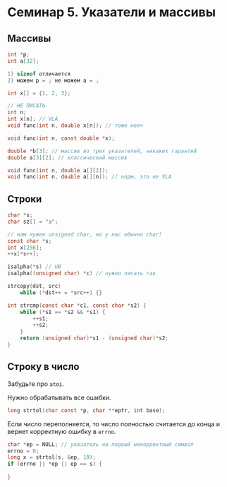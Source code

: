 # Семинар 5. Указатели и массивы

## Массивы

```c
int *p;
int a[32];

1) sizeof отличается
2) можем p = ; не можем a = ;

int x[] = {1, 2, 3};
```

```c
// НЕ ПИСАТЬ
int n;
int x[n]; // VLA
void func(int n, double x[n]); // тоже неоч
```

```c
void func(int n, const double *x);

double *b[3]; // массив из трех указателей, никаких гарантий
double a[3][2]; // классический массив

void func(int n, double a[][2]);
void func(int n, double a[][n]); // норм, это не VLA
```

## Строки

```c
char *s;
char sz[] = "a";

// нам нужен unsigned char, но у нас обычно char!
const char *s;
int x[256];
++x[*s++];

isalpha(*s) // UB
isalpha((unsigned char) *c) // нужно писать так
```

```c
strcopy(dst, src)
    while (*dst++ = *src++) {}

int strcmp(const char *c1, const char *s2) {
    while (*s1 == *s2 && *s1) {
        ++s1;
        ++s2;
    }
    return (unsigned char)*s1 - (unsigned char)*s2;
}
```

## Строку в число

Забудьте про `atoi`.

Нужно обрабатывать все ошибки.

```c
long strtol(char const *p, char **eptr, int base);
```

Если число переполняется, то число полностью считается до конца и вернет корректную ошибку в `errno`.

```c
char *ep = NULL; // указатель на первый некорректный символ
errno = 0;
long x = strtol(s, &ep, 10);
if (errno || *ep || ep == s) {
    
}
```